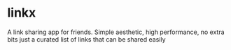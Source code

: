 # linkx
A link sharing app for friends. Simple aesthetic, high performance, no extra bits 
just a curated list of links that can be shared easily

